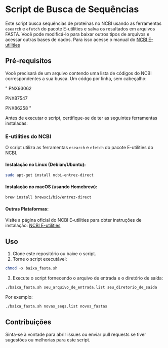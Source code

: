 # Script de Busca de Sequências

Este script busca sequências de proteínas no NCBI usando as ferramentas `esearch` e `efetch` do pacote E-utilities e salva os resultados em arquivos FASTA.
Você pode modificá-lo para baixar outros tipos de arquivos e acessar outras bases de dados. Para isso acesse o manual do [NCBI E-utilities](https://www.ncbi.nlm.nih.gov/books/NBK179288/)

## Pré-requisitos

Você precisará de um arquivo contendo uma lista de códigos do NCBI correspondentes a sua busca. Um códgo por linha, sem cabeçalho:

"
PNX93062

PNX87547

PNX86258
"

Antes de executar o script, certifique-se de ter as seguintes ferramentas instaladas:

### E-utilities do NCBI

O script utiliza as ferramentas `esearch` e `efetch` do pacote E-utilities do NCBI.

#### Instalação no Linux (Debian/Ubuntu):

```bash
sudo apt-get install ncbi-entrez-direct
```

#### Instalação no macOS (usando Homebrew):

```bash
brew install brewsci/bio/entrez-direct
```

#### Outras Plataformas:

Visite a página oficial do NCBI E-utilities para obter instruções de instalação: [NCBI E-utilities](https://www.ncbi.nlm.nih.gov/books/NBK179288/)

## Uso

1. Clone este repositório ou baixe o script.
2. Torne o script executável:

```bash
chmod +x baixa_fasta.sh
```

3. Execute o script fornecendo o arquivo de entrada e o diretório de saída:

```bash
./baixa_fasta.sh seu_arquivo_de_entrada.list seu_diretorio_de_saida
```


Por exemplo:

```bash
./baixa_fasta.sh novas_seqs.list novos_fastas
```

## Contribuições

Sinta-se à vontade para abrir issues ou enviar pull requests se tiver sugestões ou melhorias para este script.

